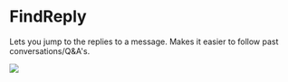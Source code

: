 # FindReply

Lets you jump to the replies to a message. Makes it easier to follow past conversations/Q&A's.

![](https://github.com/Vendicated/Vencord/assets/45801973/33f28cb1-349d-41ff-83e7-c265c8d3b0e2)
